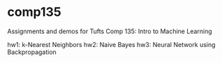 # comp135
Assignments and demos for Tufts Comp 135: Intro to Machine Learning

hw1: k-Nearest Neighbors
hw2: Naive Bayes
hw3: Neural Network using Backpropagation
